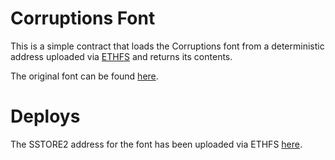 # Corruptions Font

This is a simple contract that loads the Corruptions font from a deterministic address uploaded via [ETHFS](https://ethfs.xyz/) and returns its contents.

The original font can be found [here](https://basescan.org/address/0x0E9A75308246F7163683F5bd125151e61B5C736B#code). 



# Deploys

The SSTORE2 address for the font has been uploaded via ETHFS [here](https://basescan.org/address/0xFD8759E231d2FAAF3281329b6ee46A11B880a164).

